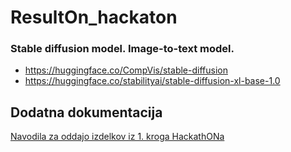 # ResultOn_hackaton

### Stable diffusion model. Image-to-text model.

- https://huggingface.co/CompVis/stable-diffusion
- https://huggingface.co/stabilityai/stable-diffusion-xl-base-1.0

## Dodatna dokumentacija

[Navodila za oddajo izdelkov iz 1. kroga HackathONa](docs/metodology.md)
